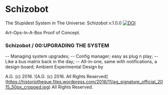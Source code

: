 # Schizobot

The Stupidest System in The Universe: Schizobot v.1.0.0
[![DOI](https://zenodo.org/badge/68600054.svg)](https://zenodo.org/badge/latestdoi/68600054)

Art-Ops-In-A-Box Proof of Concept.

### Schizobot / 00:UPGRADING THE SYSTEM
 -- Managing system upgrades;
 -- Config manager; easy as plug n play;
 -- Like a bus matrix back in the day;
 -- All-in-one, same with notifications, a design-board;
Ambient Experimental Design by


A.G. (c) 2016. ![A.G. (c) 2016. All Rights Reserved]
(https://historiotheque.files.wordpress.com/2016/11/ag_signature_official_2015_50px_cropped.jpg) All Rights Reserved.

